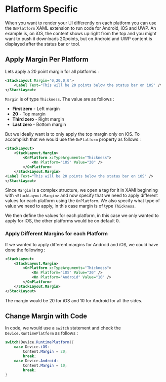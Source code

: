 # Platform Specific

When you want to render your UI differently on each platform you can use the `OnPlatform` XAML extension to run code for Android, iOS and UWP. An example is, on iOS, the content shows up right from the top and you might want to push it downloads 20points, but on Android and UWP content is displayed after the status bar or tool.

## Apply Margin Per Platform

Lets apply a 20 point margin for all platforms :

```xml
<StackLayout Margin="0,20,0,0">
    <Label Text="This will be 20 points below the status bar on iOS" />
</StackLayout>
```

`Margin` is of type `Thickness`. The value are as follows :

* **First zero** -  Left margin
* **20** - Top margin
* **Third zero** - Right margin
* **Last zero** - Bottom margin

But we ideally want is to only apply the top margin only on iOS. To accomplish that we would use the `OnPlatform` property as follows :

```xml
<StackLayout>
    <StackLayout.Margin>
        <OnPlatform x:TypeArguments="Thickness">
            <On Platform="iOS" Value="20" />
        </OnPlatform>
    </StackLayout.Margin>
<Label Text="This will be 20 points below the status bar on iOS" />
</StackLayout>
```

Since `Margin` is a complex structure, we open a tag for it in XAMl beginning with `<StackLayout.Margin>` and now specify that we need to apply different values for each platform using the `OnPlatform`. We also specify what type of value we need to apply, in this case margin is of type `Thickness`.

We then define the values for each platform, in this case we only wanted to apply for iOS, the other platforms would be on default 0.

### Apply Different Margins for each Platform

If we wanted to apply different margins for Android and iOS, we could have done the following :

```xml
<StackLayout>
    <StackLayout.Margin>
        <OnPlatform x:TypeArguments="Thickness">
            <On Platform="iOS" Value="20" />
            <On Platform="Android" Value="10" />
        </OnPlatform>
    </StackLayout.Margin>
</StackLayout>
```

The margin would be 20 for iOS and 10 for Android for all the sides.


## Change Margin with Code

In code, we would use a `switch` statement and check the `Device.RuntimePlatform` as follows :

```csharp
switch(Device.RuntimePlatform){
    case Device.iOS:
        Content.Margin = 20;
        break;
    case Device.Android:
        Content.Margin = 10;
        break;
}
```